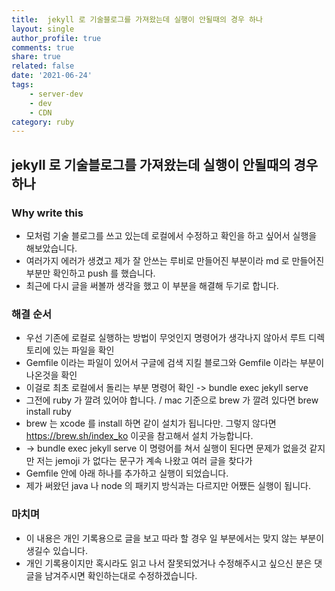 ```yaml
---
title:  jekyll 로 기술블로그를 가져왔는데 실행이 안될때의 경우 하나
layout: single
author_profile: true
comments: true
share: true
related: false
date: '2021-06-24'
tags:
    - server-dev
    - dev
    - CDN
category: ruby
---
```


## jekyll 로 기술블로그를 가져왔는데 실행이 안될때의 경우 하나

### Why write this
* 모처럼 기술 블로그를 쓰고 있는데 로컬에서 수정하고 확인을 하고 싶어서 실행을 해보았습니다.
* 여러가지 에러가 생겼고 제가 잘 안쓰는 루비로 만들어진 부분이라 md 로 만들어진 부분만 확인하고 push 를 했습니다.
* 최근에 다시 글을 써볼까 생각을 했고 이 부분을 해결해 두기로 합니다. 


### 해결 순서
* 우선 기존에 로컬로 실행하는 방법이 무엇인지 명령어가 생각나지 않아서 루트 디렉토리에 있는 파일을 확인 
* Gemfile 이라는 파일이 있어서 구글에 검색 지킬 블로그와 Gemfile 이라는 부분이 나온것을 확인 
* 이걸로 최초 로컬에서 돌리는 부분 명령어 확인
 -> bundle exec jekyll serve
* 그전에 ruby 가 깔려 있어야 합니다. / mac 기준으로 brew 가 깔려 있다면 brew install ruby
* brew 는 xcode 를 install 하면 같이 설치가 됩니다만. 그렇지 않다면 https://brew.sh/index_ko 이곳을 참고해서 설치 가능합니다. 
*  -> bundle exec jekyll serve 이 명령어를 쳐서 실행이 된다면 문제가 없을것 같지만 저는 
jemoji 가 없다는 문구가 계속 나왔고 여러 글을 찾다가 
* Gemfile 안에 아래 하나를 추가하고 실행이 되었습니다.
* 제가 써왔던 java 나 node 의 패키지 방식과는 다르지만 어쨌든 실행이 됩니다. 


### 마치며
* 이 내용은 개인 기록용으로 글을 보고 따라 할 경우 일 부분에서는 맞지 않는 부분이 생길수 있습니다. 
* 개인 기록용이지만 혹시라도 읽고 나서 잘못되었거나 수정해주시고 싶으신 분은 댓글을 남겨주시면 확인하는대로 수정하겠습니다. 

